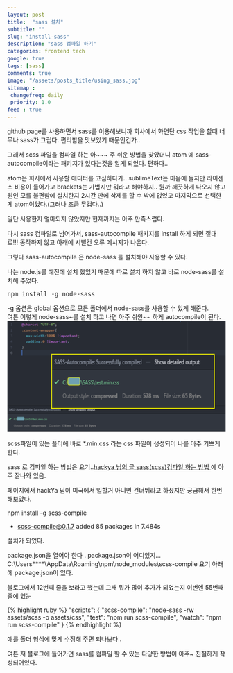 ```yaml
---
layout: post
title:  "sass 설치"
subtitle: ""
slug: "install-sass"
description: "sass 컴파일 하기"
categories: frontend tech
google: true
tags: [sass]
comments: true
image: "/assets/posts_title/using_sass.jpg"
sitemap :
 changefreq: daily
 priority: 1.0
feed : true
---
```


github page를 사용하면서 sass를 이용해보니까 회사에서 화면단 css 작업을 할때 너무나 sass가 그립다.
편리함을 맛보았기 때문인건가..

그래서 scss 파일을 컴파일 하는 아~~~ 주 쉬운 방법을 찾았더니
atom 에 sass-autocompile이라는 패키지가 있다는것을 알게 되었다. 편하다..

atom은 회사에서 사용할 에디터를 고심하다가.. sublimeText는 마음에 들지만 라이센스 비용이 들어가고 brackets는 가볍지만 뭐라고 해야하지.. 뭔까 깨끗하게 나오지 않고 원인 모를 불편함에 설치한지 2시간 만에 삭제를 할 수 밖에 없었고 마지막으로 선택한게 atom이었다.(그러나 조금 무겁다..)

일단 사용한지 얼마되지 않았지만 현재까지는 아주 만족스럽다.  

다시 sass 컴파일로 넘어가서, sass-autocompile 패키지를 install 하게 되면 절대로!!! 동작하지 않고
아래에 시뻘건 오류 메시지가 나온다.

그렇다 sass-autocompile 은 node-sass 를 설치해야 사용할 수 있다.  

나는 node.js를 예전에 설치 했었기 때문에  따로 설치 하지 않고 바로  node-sass를 설치해 주었다.

<pre>npm install -g node-sass</pre>

-g  옵션은 global 옵션으로 모든 폴더에서 node-sass를 사용할 수 있게 해준다.  
여튼 이렇게 node-sass~를 설치 하고 나면 아주 쉬원~~ 하게 autocompile이 된다.
![image](/assets/posts_con/etc/sass-autocompile-success.jpg)

scss파일이 있는 폴더에 바로 \*.min.css 라는 css 파일이 생성되어 나를 아주 기쁘게 한다.

sass 로 컴파일 하는 방법은 요기..[hackya 님의 글 sass(scss)컴파일 하는 방법 ](https://hackya.com/kr/sass-scss-%EC%BB%B4%ED%8C%8C%EC%9D%BC-%ED%95%98%EB%8A%94-%EB%B0%A9%EB%B2%95/)에 아주 잘나와 있음.

페이지에서 hackYa 님이 미국에서 일할거 아니면 건너뛰라고 하셨지만 궁금해서 한번 해보았다.

npm install -g scss-compile
+ scss-compile@0.1.7
added 85 packages in 7.484s

설치가 되었다.

package.json을 열어야 한다 . package.json이 어디있지...
C:\Users\****\AppData\Roaming\npm\node_modules\scss-compile
요기 아래에 package.json이 있다.

블로그에서 12번째 줄을 보라고 했는데 그새 뭐가 많이 추가가 되었는지 이번엔 55번째 줄에 있눈

{% highlight ruby %}
"scripts": {
  "scss-compile": "node-sass -rw assets/scss -o assets/css",
  "test": "npm run scss-compile",
  "watch": "npm run scss-compile"
}
{% endhighlight %}

얘를 폴더 형식에 맞게 수정해 주면 되나보다 .

여튼 저 블로그에 들어가면 sass를 컴파일 할 수 있는 다양한 방법이 아주~ 친절하게 작성되어있다.
